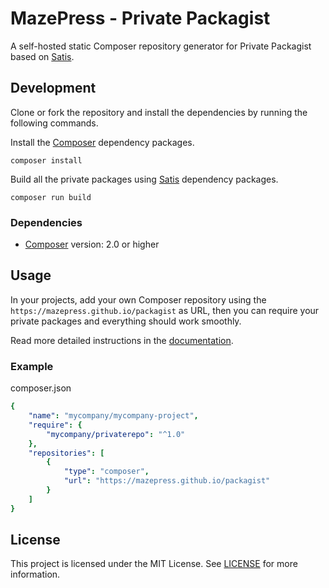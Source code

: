 # MazePress - Private Packagist
A self-hosted static Composer repository generator for Private Packagist based on [Satis](https://github.com/composer/satis).

## Development
Clone or fork the repository and install the dependencies by running the following commands.

Install the [Composer](https://getcomposer.org/) dependency packages.
```Shell
composer install
```

Build all the private packages using [Satis](https://nodejs.org) dependency packages.
```Shell
composer run build
```
### Dependencies
- [Composer](https://getcomposer.org/) version: 2.0 or higher

## Usage
In your projects, add your own Composer repository using the `https://mazepress.github.io/packagist` as URL, then you can require your private packages and everything should work smoothly.

Read more detailed instructions in the [documentation](https://getcomposer.org/doc/articles/handling-private-packages.md).

### Example
composer.json
```YAML
{
    "name": "mycompany/mycompany-project",
    "require": {
        "mycompany/privaterepo": "^1.0"
    },
    "repositories": [
        {
            "type": "composer",
            "url": "https://mazepress.github.io/packagist"
        }
    ]
}
```

## License
This project is licensed under the MIT License. See [LICENSE](LICENSE.md) for more information.
